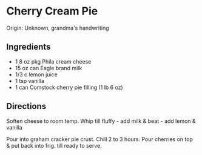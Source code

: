 # Cherry Cream Pie

Origin: Unknown, grandma's handwriting

## Ingredients

- 1  8 oz pkg Phila cream cheese
- 15 oz can Eagle brand milk
- 1/3 c lemon juice
- 1 tsp vanilla
- 1 can Comstock cherry pie filling (1 lb 6 oz)

## Directions

Soften cheese to room temp. Whip till fluffy - add milk & beat - add lemon & vanilla 

Pour into graham cracker pie crust. Chill 2 to 3 hours. Pour cherries on top & put back into frig. till ready to serve.